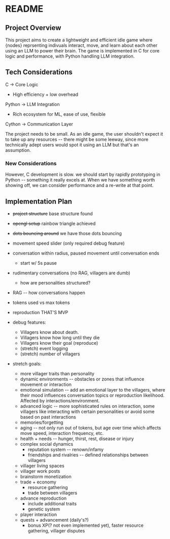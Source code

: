# README
## Project Overview

This project aims to create a lightweight and efficient idle game where {nodes} reprsenting indivuals interact, move, and learn about each other using an LLM to power their brain. The game is implemented in C for core logic and performance, with Python handling LLM integration.

## Tech Considerations
C -> Core Logic
- High efficiency + low overhead

Python -> LLM Integration
- Rich ecosystem for ML, ease of use, flexible

Cython -> Communication Layer

The project needs to be small. As an idle game, the user shouldn't expect it to take up any resources -- there might be some leeway, since more technically adept users would spot it using an LLM but that's an assumption.

### New Considerations
However, C development is slow. we should start by rapidly prototyping in Python -- something it really excels at. When we have something worth showing off, we can consider performance and a re-write at that point.

## Implementation Plan
- ~~project structure~~ base structure found
- ~~opengl setup~~ rainbow triangle achieved
- ~~dots bouncing around~~ we have those dots bouncing
- movement speed slider (only required debug feature)
- conversation within radius, paused movement until conversation ends
    - start w/ 5s pause
- rudimentary conversations (no RAG, villagers are dumb)
    - how are personalities structured?
- RAG -- how conversations happen
- tokens used vs max tokens
- reproduction
THAT'S MVP

- debug features:
    - Villagers know about death.
    - Villagers know how long until they die
    - Villagers know their goal (reproduce)
    - (stretch) event logging
    - (stretch) number of villagers
- stretch goals:
    - more villager traits than personality
    - dynamic environments -- obstacles or zones that influence movement or 
      interaction
    - emotional simulation -- add an emotional layer to the villagers, where
      their mood influences conversation topics or reproduction likelihood.
      Affected by interactions/environment.
    - advanced logic -- more sophisticated rules on interaction, some villagers
      like interacting with certain personalities or avoid some based on past
      interactions
    - memories/forgetting
    - aging -- not only run out of tokens, but age over time which affects move
      speed, interaction frequency, etc.
    - health + needs -- hunger, thirst, rest, disease or injury
    - complex social dynamics
        - reputation system -- renown/infamy
        - friendships and rivalries -- defined relationships between villagers
    - villager living spaces
    - villager work posts
    - brainstorm monetization
    - trade + economy
        - resource gathering
        - trade between villagers
    - advance reproduction
        - include additional traits
        - genetic system
    - player interaction
    - quests + advancement (daily's?)
        - bonus XP(? not even implemented yet), faster resource gathering, villager disputes

